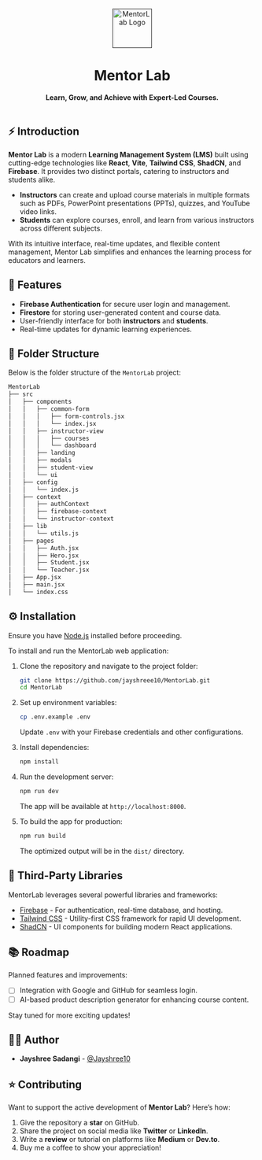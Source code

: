 <p align="center">
  <a href="">
    <img alt="MentorLab Logo" height="80" src="https://github.com/user-attachments/assets/8e22fe9c-9c46-487e-a3a2-37563a9ddbdf">
  </a>
</p>

<h1 align="center">Mentor Lab</h1>

<div align="center">
  <strong>Learn, Grow, and Achieve with Expert-Led Courses.</strong>
</div>

<br />

## ⚡️ Introduction

**Mentor Lab** is a modern **Learning Management System (LMS)** built using cutting-edge technologies like **React**, **Vite**, **Tailwind CSS**, **ShadCN**, and **Firebase**. It provides two distinct portals, catering to instructors and students alike.

- **Instructors** can create and upload course materials in multiple formats such as PDFs, PowerPoint presentations (PPTs), quizzes, and YouTube video links.
- **Students** can explore courses, enroll, and learn from various instructors across different subjects.

With its intuitive interface, real-time updates, and flexible content management, Mentor Lab simplifies and enhances the learning process for educators and learners.

## 🎯 Features

- **Firebase Authentication** for secure user login and management.
- **Firestore** for storing user-generated content and course data.
- User-friendly interface for both **instructors** and **students**.
- Real-time updates for dynamic learning experiences.

## 📁 Folder Structure

Below is the folder structure of the `MentorLab` project:

```sh
MentorLab
├── src
│   ├── components
│   │   ├── common-form
│   │   │   ├── form-controls.jsx
│   │   │   └── index.jsx
│   │   ├── instructor-view
│   │   │   ├── courses
│   │   │   └── dashboard
│   │   ├── landing
│   │   ├── modals
│   │   ├── student-view
│   │   └── ui
│   ├── config
│   │   └── index.js
│   ├── context
│   │   ├── authContext
│   │   ├── firebase-context
│   │   └── instructor-context
│   ├── lib
│   │   └── utils.js
│   ├── pages
│   │   ├── Auth.jsx
│   │   ├── Hero.jsx
│   │   ├── Student.jsx
│   │   └── Teacher.jsx
│   ├── App.jsx
│   ├── main.jsx
│   └── index.css
```

## ⚙️ Installation

Ensure you have [Node.js](https://nodejs.org/en/download/) installed before proceeding.

To install and run the MentorLab web application:

1. Clone the repository and navigate to the project folder:

   ```bash
   git clone https://github.com/jayshreee10/MentorLab.git
   cd MentorLab
   ```

2. Set up environment variables:

   ```bash
   cp .env.example .env
   ```

   Update `.env` with your Firebase credentials and other configurations.

3. Install dependencies:

   ```bash
   npm install
   ```

4. Run the development server:

   ```bash
   npm run dev
   ```

   The app will be available at `http://localhost:8000`.

5. To build the app for production:

   ```bash
   npm run build
   ```

   The optimized output will be in the `dist/` directory.

## 🌱 Third-Party Libraries

MentorLab leverages several powerful libraries and frameworks:

- [Firebase](https://console.firebase.google.com) - For authentication, real-time database, and hosting.
- [Tailwind CSS](https://tailwindcss.com/docs/installation) - Utility-first CSS framework for rapid UI development.
- [ShadCN](https://ui.shadcn.com/docs/installation/vite) - UI components for building modern React applications.

## 📚 Roadmap

Planned features and improvements:

- [ ] Integration with Google and GitHub for seamless login.
- [ ] AI-based product description generator for enhancing course content.

Stay tuned for more exciting updates!

## 👨‍💻 Author

- **Jayshree Sadangi** - [@Jayshree10](https://github.com/jayshreee10)

## ⭐️ Contributing

Want to support the active development of **Mentor Lab**? Here’s how:

1. Give the repository a **star** on GitHub.
2. Share the project on social media like **Twitter** or **LinkedIn**.
3. Write a **review** or tutorial on platforms like **Medium** or **Dev.to**.
4. Buy me a coffee to show your appreciation!

